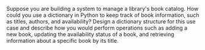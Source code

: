 Suppose you are building a system to manage a library's book catalog. How could you use a dictionary in Python to keep track of book information, such as titles, authors, and availability? Design a dictionary structure for this use case and describe how you would perform operations such as adding a new book, updating the availability status of a book, and retrieving information about a specific book by its title.